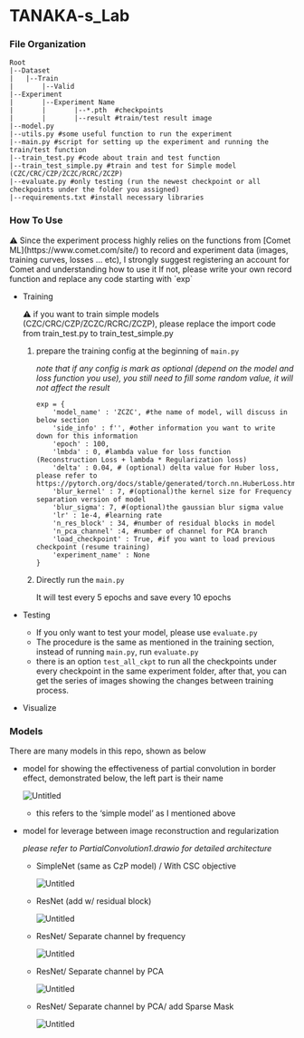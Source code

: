 ﻿# TANAKA-s_Lab
### File Organization

```
Root
|--Dataset
|   |--Train
|		|--Valid
|--Experiment  
|		|--Experiment Name
|		|		|--*.pth  #checkpoints 
|		|		|--result #train/test result image
|--model.py 
|--utils.py #some useful function to run the experiment  
|--main.py #script for setting up the experiment and running the train/test function
|--train_test.py #code about train and test function
|--train_test_simple.py #train and test for Simple model (CZC/CRC/CZP/ZCZC/RCRC/ZCZP)
|--evaluate.py #only testing (run the newest checkpoint or all checkpoints under the folder you assigned)
|--requirements.txt #install necessary libraries 
```

### How To Use

<aside>
⚠️ Since the experiment process highly relies on the functions from  [Comet ML](https://www.comet.com/site/) to record and experiment data (images, training curves, losses … etc), I strongly suggest registering an account for Comet and understanding how to use it 
If not, please write your own record function and replace any code starting with `exp`

</aside>

- Training
    
    <aside>
    ⚠️ if you want to train simple models (CZC/CRC/CZP/ZCZC/RCRC/ZCZP), please replace the import code from train_test.py to train_test_simple.py
    
    </aside>
    
    1. prepare the training config at the beginning of `main.py`
        
        *note that if any config is mark as optional (depend on the model and loss function you use), you still need to fill some random value, it will not affect the result* 
        
        ```
        exp = {
            'model_name' : 'ZCZC', #the name of model, will discuss in below section
            'side_info' : f'', #other information you want to write down for this information 
            'epoch' : 100, 
            'lmbda' : 0, #lambda value for loss function (Reconstruction Loss + lambda * Regularization loss)
            'delta' : 0.04, # (optional) delta value for Huber loss, please refer to https://pytorch.org/docs/stable/generated/torch.nn.HuberLoss.html
            'blur_kernel' : 7, #(optional)the kernel size for Frequency separation version of model 
            'blur_sigma': 7, #(optional)the gaussian blur sigma value 
            'lr' : 1e-4, #learning rate 
            'n_res_block' : 34, #number of residual blocks in model 
            'n_pca_channel' :4, #number of channel for PCA branch
            'load_checkpoint' : True, #if you want to load previous checkpoint (resume training)
            'experiment_name' : None
        }
        ```
        
    2. Directly run the `main.py`
        
        It will test every 5 epochs and save every 10 epochs 
        
    
- Testing
    - If you only want to test your model, please use `evaluate.py`
    - The procedure is the same as mentioned in the training section, instead of running `main.py`, run `evaluate.py`
    - there is an option `test_all_ckpt`  to run all the checkpoints under every checkpoint in the same experiment folder, after that, you can get the series of images showing the changes between training process.
- Visualize

### Models

There are many models in this repo, shown as below 

- model for showing the effectiveness of partial convolution in border effect, demonstrated below, the left part is their name
    
    ![Untitled](https://prod-files-secure.s3.us-west-2.amazonaws.com/ee110a6a-0d23-4af0-a0a7-a9bef9afce7f/2d50a65c-4452-4681-bc58-1ddc56e90175/Untitled.png)
    
    - this refers to the ‘simple model’ as I mentioned above
- model for leverage between image reconstruction and regularization
    
    *please refer to PartialConvolution1.drawio for detailed architecture*
    
    - SimpleNet (same as CzP model) / With CSC objective
        
        ![Untitled](https://prod-files-secure.s3.us-west-2.amazonaws.com/ee110a6a-0d23-4af0-a0a7-a9bef9afce7f/3ef8fbba-1f93-44ad-890b-ca69c1905f32/Untitled.png)
        
    - ResNet (add w/ residual block)
        
        ![Untitled](https://prod-files-secure.s3.us-west-2.amazonaws.com/ee110a6a-0d23-4af0-a0a7-a9bef9afce7f/98097156-1c34-4a93-85c2-4f127c81a776/96018e29-651c-4905-ac06-6e912edc08d6.png)
        
    - ResNet/ Separate channel by frequency
        
        ![Untitled](https://prod-files-secure.s3.us-west-2.amazonaws.com/ee110a6a-0d23-4af0-a0a7-a9bef9afce7f/d25e7baa-ab18-4986-9e63-174bcc61e575/29404843-2b87-4718-bd44-ba56dd0678e3.png)
        
    - ResNet/ Separate channel by PCA
        
        ![Untitled](https://prod-files-secure.s3.us-west-2.amazonaws.com/ee110a6a-0d23-4af0-a0a7-a9bef9afce7f/0fa65b16-812f-4e6d-afeb-abfe808a5d19/Untitled.png)
        
    - ResNet/ Separate channel by PCA/ add Sparse Mask
        
        ![Untitled](https://prod-files-secure.s3.us-west-2.amazonaws.com/ee110a6a-0d23-4af0-a0a7-a9bef9afce7f/74cb3a62-af59-4f3a-83f2-2241f59fd11e/Untitled.png)

